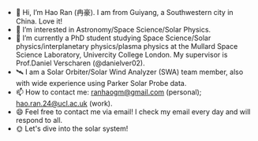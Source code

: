 - 👋 Hi, I’m Hao Ran (冉豪). I am from Guiyang, a Southwestern city in China. Love it!
- 👀 I’m interested in Astronomy/Space Science/Solar Physics.
- 🌱 I’m currently a PhD student studying Space Science/Solar physics/interplanetary physics/plasma physics at the Mullard Space Science Laboratory, Univercity College London. My supervisor is Prof.Daniel Verscharen (@danielver02).
- 🛰️ I am a Solar Orbiter/Solar Wind Analyzer (SWA) team member, also with wide experience using Parker Solar Probe data.
- 📫 How to contact me: ranhaogm@gmail.com (personal); hao.ran.24@ucl.ac.uk (work).
- 😄 Feel free to contact me via email! I check my email every day and will respond to all.
- 🌞 Let's dive into the solar system!

<!---
RanHao1999/RanHao1999 is a ✨ special ✨ repository because its `README.md` (this file) appears on your GitHub profile.
You can click the Preview link to take a look at your changes.
--->
